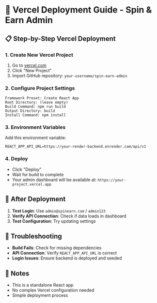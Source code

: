 # 🚀 Vercel Deployment Guide - Spin & Earn Admin

## 📋 **Step-by-Step Vercel Deployment**

### **1. Create New Vercel Project**
1. Go to [vercel.com](https://vercel.com)
2. Click "New Project"
3. Import GitHub repository: `your-username/spin-earn-admin`

### **2. Configure Project Settings**
```
Framework Preset: Create React App
Root Directory: (leave empty)
Build Command: npm run build
Output Directory: build
Install Command: npm install
```

### **3. Environment Variables**
Add this environment variable:
```
REACT_APP_API_URL=https://your-render-backend.onrender.com/api/v1
```

### **4. Deploy**
- Click "Deploy"
- Wait for build to complete
- Your admin dashboard will be available at: `https://your-project.vercel.app`

## 🎯 **After Deployment**

1. **Test Login**: Use `admin@spinearn.com` / `admin123`
2. **Verify API Connection**: Check if data loads in dashboard
3. **Test Configuration**: Try updating settings

## 🔧 **Troubleshooting**

- **Build Fails**: Check for missing dependencies
- **API Connection**: Verify `REACT_APP_API_URL` is correct
- **Login Issues**: Ensure backend is deployed and seeded

## 📝 **Notes**

- This is a standalone React app
- No complex Vercel configuration needed
- Simple deployment process
